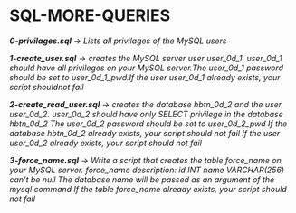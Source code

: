 # SQL-MORE-QUERIES

***0-privilages.sql*** -> *Lists all privilages of the MySQL users*

***1-create_user.sql*** -> *creates the MySQL server user user_0d_1. user_0d_1 should have all privileges on your MySQL server.The user_0d_1 password should
be set to user_0d_1_pwd.If the user user_0d_1 already exists, your script shouldnot fail*

***2-create_read_user.sql*** -> *creates the database hbtn_0d_2 and the user user_0d_2.
user_0d_2 should have only SELECT privilege in the database hbtn_0d_2
The user_0d_2 password should be set to user_0d_2_pwd
If the database hbtn_0d_2 already exists, your script should not fail
If the user user_0d_2 already exists, your script should not fail*

***3-force_name.sql*** -> *Write a script that creates the table force_name on your MySQL server.
force_name description:
id INT
name VARCHAR(256) can’t be null
The database name will be passed as an argument of the mysql command
If the table force_name already exists, your script should not fail*
